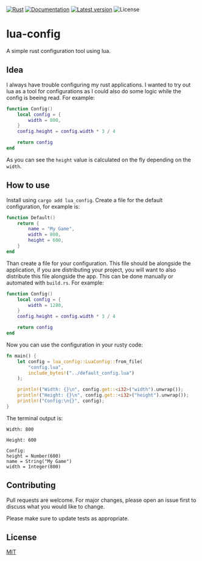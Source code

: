 [![Rust](https://github.com/LeviLovie/lua-config/actions/workflows/rust.yml/badge.svg)](https://github.com/LeviLovie/lua-config/actions)
[![Documentation](https://docs.rs/lua-config/badge.svg)](https://docs.rs/lua-config)
[![Latest version](https://img.shields.io/crates/v/lua-config.svg)](https://crates.io/crates/lua-config)
![License](https://img.shields.io/crates/l/lua-config.svg)

# lua-config
A simple rust configuration tool using lua.

## Idea
I always have trouble configuring my rust applications. I wanted to try out lua as a tool for configurations as I could also do some logic while the config is beeing read. For example:
```lua
function Config()
	local config = {
		width = 800,
	}
	config.height = config.width * 3 / 4

	return config
end
```
As you can see the `height` value is calculated on the fly depending on the `width`.

## How to use
Install using `cargo add lua_config`.
Create a file for the default configuration, for example is:
```lua
function Default()
	return {
		name = "My Game",
		width = 800,
		height = 600,
	}
end
```
Than create a file for your configuration. This file should be alongside the application, if you are distributing your project, you will want to also distribute this file alongside the app. This can be done manually or automated with `build.rs`. For example:
```lua
function Config()
	local config = {
		width = 1280,
	}
	config.height = config.width * 3 / 4

	return config
end
```
Now you can use the configuration in your rusty code:
```rust
fn main() {
    let config = lua_config::LuaConfig::from_file(
        "config.lua",
        include_bytes!("../default_config.lua")
    );

    println!("Width: {}\n", config.get::<i32>("width").unwrap());
    println!("Height: {}\n", config.get::<i32>("height").unwrap());
    println!("Config:\n{}", config);
}
```
The terminal output is:
```
Width: 800

Height: 600

Config:
height = Number(600)
name = String("My Game")
width = Integer(800)
```

## Contributing

Pull requests are welcome. For major changes, please open an issue first
to discuss what you would like to change.

Please make sure to update tests as appropriate.

## License

[MIT](https://choosealicense.com/licenses/mit/)
